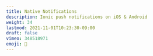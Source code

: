 ```yaml
---
title: Native Notifications
description: Ionic push notifications on iOS & Android
weight: 34
lastmod: 2021-11-01T10:23:30-09:00
draft: false
vimeo: 348518971
emoji: 🔔
---
```


